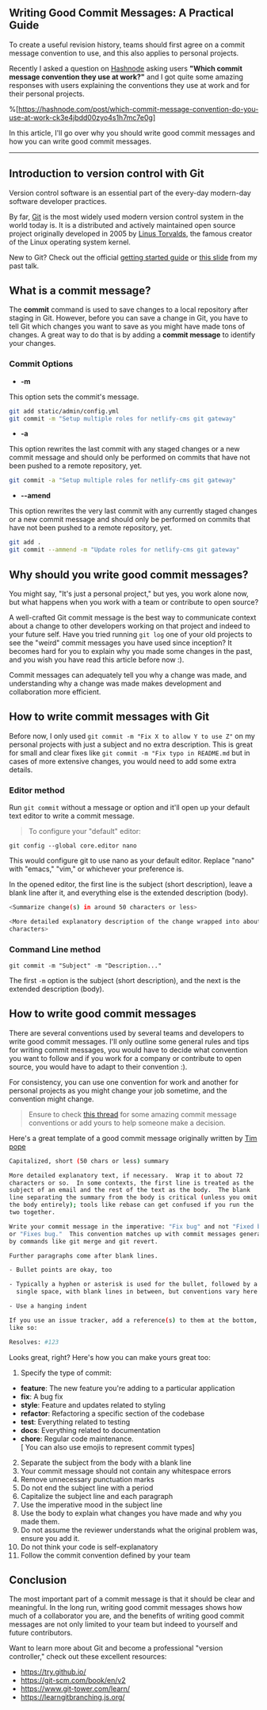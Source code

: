 ## Writing Good Commit Messages: A Practical Guide

To create a useful revision history, teams should first agree on a commit message convention to use, and this also applies to personal projects.

Recently I asked a question on [Hashnode](https://hashnode.com) asking users **"Which commit message convention they use at work?"** and I got quite some amazing responses with users explaining the conventions they use at work and for their personal projects.

%[https://hashnode.com/post/which-commit-message-convention-do-you-use-at-work-ck3e4jbdd00zyo4s1h7mc7e0g]

In this article, I'll go over why you should write good commit messages and how you can write good commit messages.

---

## Introduction to version control with Git

Version control software is an essential part of the every-day modern-day software developer practices.

By far, [Git](https://git-scm.com/) is the most widely used modern version control system in the world today is. It is a distributed and actively maintained open source project originally developed in 2005 by [Linus Torvalds](https://en.wikipedia.org/wiki/Linus_Torvalds), the famous creator of the Linux operating system kernel.

New to Git? Check out the official [getting started guide](https://git-scm.com/book/en/v1/Getting-Started) or [this slide](https://slides.com/bolajiayodeji/introduction-to-version-control-with-git-and-github) from my past talk.

## What is a commit message?

The **commit** command is used to save changes to a local repository after staging in Git. However, before you can save a change in Git, you have to tell Git which changes you want to save as you might have made tons of changes. A great way to do that is by adding a **commit message** to identify your changes.

### Commit Options

- **-m <message>**

This option sets the commit's message.

```bash
git add static/admin/config.yml
git commit -m "Setup multiple roles for netlify-cms git gateway"
```

- **-a**

This option rewrites the last commit with any staged changes or a new commit message and should only be performed on commits that have not been pushed to a remote repository, yet.

```bash
git commit -a "Setup multiple roles for netlify-cms git gateway"
```

- **--amend**

This option rewrites the very last commit with any currently staged changes or a new commit message and should only be performed on commits that have not been pushed to a remote repository, yet.

```bash
git add .
git commit --ammend -m "Update roles for netlify-cms git gateway"
```

## Why should you write good commit messages?

You might say, "It's just a personal project," but yes, you work alone now, but what happens when you work with a team or contribute to open source?

A well-crafted Git commit message is the best way to communicate context about a change to other developers working on that project and indeed to your future self. Have you tried running `git log` one of your old projects to see the "weird" commit messages you have used since inception? It becomes hard for you to explain why you made some changes in the past, and you wish you have read this article before now :).

Commit messages can adequately tell you why a change was made, and understanding why a change was made makes development and collaboration more efficient.

## How to write commit messages with Git

Before now, I only used `git commit -m "Fix X to allow Y to use Z"` on my personal projects with just a subject and no extra description. This is great for small and clear fixes like `git commit -m "Fix typo in README.md` but in cases of more extensive changes, you would need to add some extra details.

### Editor method

Run `git commit` without a message or option and it'll open up your default text editor to write a commit message.

> To configure your "default" editor:

```
git config --global core.editor nano
```
This would configure git to use nano as your default editor. Replace "nano" with "emacs," "vim," or whichever your preference is. 

In the opened editor, the first line is the subject (short description), leave a blank line after it, and everything else is the extended description (body).

```bash
<Summarize change(s) in around 50 characters or less>

<More detailed explanatory description of the change wrapped into about 72
characters>
```

### Command Line method 

```
git commit -m "Subject" -m "Description..."
```

The first `-m` option is the subject (short description), and the next is the extended description (body).

## How to write good commit messages

There are several conventions used by several teams and developers to write good commit messages. I'll only outline some general rules and tips for writing commit messages, you would have to decide what convention you want to follow and if you work for a company or contribute to open source, you would have to adapt to their convention :).

For consistency, you can use one convention for work and another for personal projects as you might change your job sometime, and the convention might change.

> Ensure to check [this thread](https://hashnode.com/post/which-commit-message-convention-do-you-use-at-work-ck3e4jbdd00zyo4s1h7mc7e0g) for some amazing commit message conventions or add yours to help someone make a decision.

Here's a great template of a good commit message originally written by [Tim pope](https://tbaggery.com/2008/04/19/a-note-about-git-commit-messages.html)

```bash
Capitalized, short (50 chars or less) summary

More detailed explanatory text, if necessary.  Wrap it to about 72
characters or so.  In some contexts, the first line is treated as the
subject of an email and the rest of the text as the body.  The blank
line separating the summary from the body is critical (unless you omit
the body entirely); tools like rebase can get confused if you run the
two together.

Write your commit message in the imperative: "Fix bug" and not "Fixed bug"
or "Fixes bug."  This convention matches up with commit messages generated
by commands like git merge and git revert.

Further paragraphs come after blank lines.

- Bullet points are okay, too

- Typically a hyphen or asterisk is used for the bullet, followed by a
  single space, with blank lines in between, but conventions vary here

- Use a hanging indent

If you use an issue tracker, add a reference(s) to them at the bottom,
like so:

Resolves: #123
```

Looks great, right? Here's how you can make yours great too:

1. Specify the type of commit:
 - **feature**:  The new feature you're adding to a particular application
 - **fix**: A bug fix
 - **style**: Feature and updates related to styling
 - **refactor**: Refactoring a specific section of the codebase
 - **test**: Everything related to testing
 - **docs**: Everything related to documentation
 - **chore**: Regular code maintenance.  
[ You can also use emojis to represent commit types]
2. Separate the subject from the body with a blank line
3. Your commit message should not contain any whitespace errors
4. Remove unnecessary punctuation marks
5. Do not end the subject line with a period
6. Capitalize the subject line and each paragraph
7. Use the imperative mood in the subject line
8. Use the body to explain what changes you have made and why you made them.
9. Do not assume the reviewer understands what the original problem was, ensure you add it.
10. Do not think your code is self-explanatory
11. Follow the commit convention defined by your team

## Conclusion

The most important part of a commit message is that it should be clear and meaningful. In the long run, writing good commit messages shows how much of a collaborator you are, and the benefits of writing good commit messages are not only limited to your team but indeed to yourself and future contributors.

Want to learn more about Git and become a professional "version controller," check out these excellent resources:

- https://try.github.io/
- https://git-scm.com/book/en/v2
- https://www.git-tower.com/learn/
- https://learngitbranching.js.org/